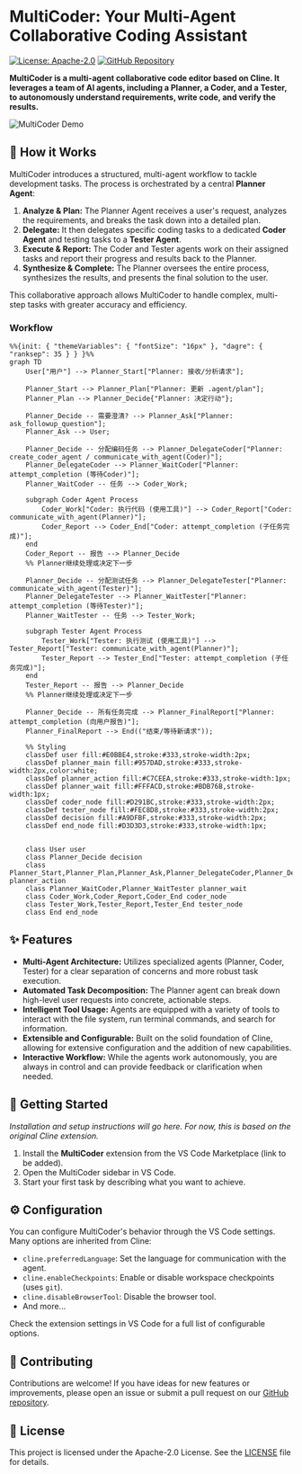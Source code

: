# MultiCoder: Your Multi-Agent Collaborative Coding Assistant

[![License: Apache-2.0](https://img.shields.io/badge/License-Apache--2.0-blue.svg)](https://opensource.org/licenses/Apache-2.0)
[![GitHub Repository](https://img.shields.io/badge/GitHub-Repository-blue?style=flat-square&logo=github)](https://github.com/cline/cline)

**MultiCoder is a multi-agent collaborative code editor based on Cline. It leverages a team of AI agents, including a Planner, a Coder, and a Tester, to autonomously understand requirements, write code, and verify the results.**

![MultiCoder Demo](assets/demo.gif)

## 🤖 How it Works

MultiCoder introduces a structured, multi-agent workflow to tackle development tasks. The process is orchestrated by a central **Planner Agent**:

1.  **Analyze & Plan:** The Planner Agent receives a user's request, analyzes the requirements, and breaks the task down into a detailed plan.
2.  **Delegate:** It then delegates specific coding tasks to a dedicated **Coder Agent** and testing tasks to a **Tester Agent**.
3.  **Execute & Report:** The Coder and Tester agents work on their assigned tasks and report their progress and results back to the Planner.
4.  **Synthesize & Complete:** The Planner oversees the entire process, synthesizes the results, and presents the final solution to the user.

This collaborative approach allows MultiCoder to handle complex, multi-step tasks with greater accuracy and efficiency.

### Workflow

```mermaid
%%{init: { "themeVariables": { "fontSize": "16px" }, "dagre": { "ranksep": 35 } } }%%
graph TD
    User["用户"] --> Planner_Start["Planner: 接收/分析请求"];

    Planner_Start --> Planner_Plan["Planner: 更新 .agent/plan"];
    Planner_Plan --> Planner_Decide{"Planner: 决定行动"};

    Planner_Decide -- 需要澄清? --> Planner_Ask["Planner: ask_followup_question"];
    Planner_Ask --> User;

    Planner_Decide -- 分配编码任务 --> Planner_DelegateCoder["Planner: create_coder_agent / communicate_with_agent(Coder)"];
    Planner_DelegateCoder --> Planner_WaitCoder["Planner: attempt_completion (等待Coder)"];
    Planner_WaitCoder -- 任务 --> Coder_Work;

    subgraph Coder Agent Process
        Coder_Work["Coder: 执行代码 (使用工具)"] --> Coder_Report["Coder: communicate_with_agent(Planner)"];
        Coder_Report --> Coder_End["Coder: attempt_completion (子任务完成)"];
    end
    Coder_Report -- 报告 --> Planner_Decide
    %% Planner继续处理或决定下一步

    Planner_Decide -- 分配测试任务 --> Planner_DelegateTester["Planner: communicate_with_agent(Tester)"];
    Planner_DelegateTester --> Planner_WaitTester["Planner: attempt_completion (等待Tester)"];
    Planner_WaitTester -- 任务 --> Tester_Work;

    subgraph Tester Agent Process
        Tester_Work["Tester: 执行测试 (使用工具)"] --> Tester_Report["Tester: communicate_with_agent(Planner)"];
        Tester_Report --> Tester_End["Tester: attempt_completion (子任务完成)"];
    end
    Tester_Report -- 报告 --> Planner_Decide
    %% Planner继续处理或决定下一步

    Planner_Decide -- 所有任务完成 --> Planner_FinalReport["Planner: attempt_completion (向用户报告)"];
    Planner_FinalReport --> End(("结束/等待新请求"));

    %% Styling
    classDef user fill:#E0BBE4,stroke:#333,stroke-width:2px;
    classDef planner_main fill:#957DAD,stroke:#333,stroke-width:2px,color:white;
    classDef planner_action fill:#C7CEEA,stroke:#333,stroke-width:1px;
    classDef planner_wait fill:#FFFACD,stroke:#BDB76B,stroke-width:1px;
    classDef coder_node fill:#D291BC,stroke:#333,stroke-width:2px;
    classDef tester_node fill:#FEC8D8,stroke:#333,stroke-width:2px;
    classDef decision fill:#A9DFBF,stroke:#333,stroke-width:2px;
    classDef end_node fill:#D3D3D3,stroke:#333,stroke-width:1px;


    class User user
    class Planner_Decide decision
    class Planner_Start,Planner_Plan,Planner_Ask,Planner_DelegateCoder,Planner_DelegateTester,Planner_FinalReport planner_action
    class Planner_WaitCoder,Planner_WaitTester planner_wait
    class Coder_Work,Coder_Report,Coder_End coder_node
    class Tester_Work,Tester_Report,Tester_End tester_node
    class End end_node
```

## ✨ Features

*   **Multi-Agent Architecture:** Utilizes specialized agents (Planner, Coder, Tester) for a clear separation of concerns and more robust task execution.
*   **Automated Task Decomposition:** The Planner agent can break down high-level user requests into concrete, actionable steps.
*   **Intelligent Tool Usage:** Agents are equipped with a variety of tools to interact with the file system, run terminal commands, and search for information.
*   **Extensible and Configurable:** Built on the solid foundation of Cline, allowing for extensive configuration and the addition of new capabilities.
*   **Interactive Workflow:** While the agents work autonomously, you are always in control and can provide feedback or clarification when needed.

## 🚀 Getting Started

*Installation and setup instructions will go here. For now, this is based on the original Cline extension.*

1.  Install the **MultiCoder** extension from the VS Code Marketplace (link to be added).
2.  Open the MultiCoder sidebar in VS Code.
3.  Start your first task by describing what you want to achieve.

## ⚙️ Configuration

You can configure MultiCoder's behavior through the VS Code settings. Many options are inherited from Cline:

*   `cline.preferredLanguage`: Set the language for communication with the agent.
*   `cline.enableCheckpoints`: Enable or disable workspace checkpoints (uses `git`).
*   `cline.disableBrowserTool`: Disable the browser tool.
*   And more...

Check the extension settings in VS Code for a full list of configurable options.

## 🤝 Contributing

Contributions are welcome! If you have ideas for new features or improvements, please open an issue or submit a pull request on our [GitHub repository](https://github.com/cline/cline).

## 📄 License

This project is licensed under the Apache-2.0 License. See the [LICENSE](LICENSE) file for details.
